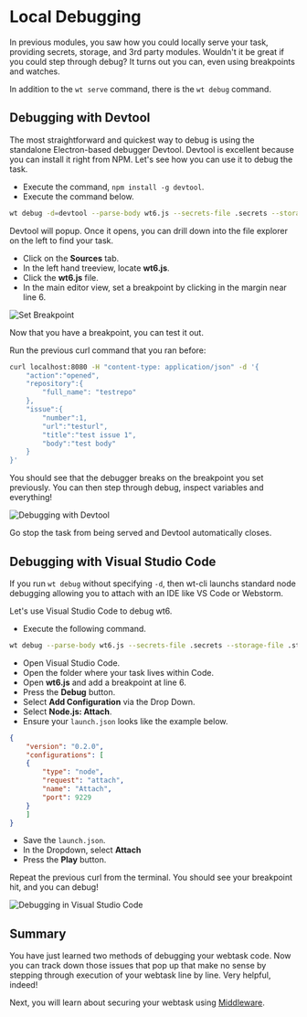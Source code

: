 # Local Debugging

In previous modules, you saw how you could locally serve your task, providing secrets, storage, and 3rd party modules. Wouldn't it be great if you could step through debug? It turns out you can, even using breakpoints and watches. 

In addition to the `wt serve` command, there is the `wt debug` command.

## Debugging with Devtool

The most straightforward and quickest way to debug is using the standalone Electron-based debugger Devtool. Devtool is excellent because you can install it right from NPM. Let's see how you can use it to debug the task. 

- Execute the command, `npm install -g devtool`.
- Execute the command below.
 
```bash
wt debug -d=devtool --parse-body wt6.js --secrets-file .secrets --storage-file .storage
```

Devtool will popup. Once it opens, you can drill down into the file explorer on the left to find your task. 

- Click on the **Sources** tab.
- In the left hand treeview, locate **wt6.js**.
- Click the **wt6.js** file.
- In the main editor view, set a breakpoint by clicking in the margin near line 6.

![Set Breakpoint](https://cloud.githubusercontent.com/assets/141124/26760129/f7145520-48c5-11e7-8e19-0928df592264.gif)

Now that you have a breakpoint, you can test it out.

Run the previous curl command that you ran before:

```bash
curl localhost:8080 -H "content-type: application/json" -d '{ 
    "action":"opened", 
    "repository":{ 
        "full_name": "testrepo" 
    }, 
    "issue":{ 
        "number":1, 
        "url":"testurl", 
        "title":"test issue 1", 
        "body":"test body" 
    } 
}'
```

You should see that the debugger breaks on the breakpoint you set previously. You can then step through debug, inspect variables and everything!

![Debugging with Devtool](https://cloud.githubusercontent.com/assets/141124/26760204/70ca74b6-48c7-11e7-8684-92a389cd6794.gif)

Go stop the task from being served and Devtool automatically closes. 

## Debugging with Visual Studio Code

If you run `wt debug` without specifying `-d`, then wt-cli launchs standard node debugging allowing you to attach with an IDE like VS Code or Webstorm.

Let's use Visual Studio Code to debug wt6.

- Execute the following command.

```bash
wt debug --parse-body wt6.js --secrets-file .secrets --storage-file .storage
```
- Open Visual Studio Code.
- Open the folder where your task lives within Code.
- Open **wt6.js** and add a breakpoint at line 6.
- Press the **Debug** button.
- Select **Add Configuration** via the Drop Down.
- Select **Node.js: Attach**.
- Ensure your `launch.json` looks like the example below.

```json
{
    "version": "0.2.0",
    "configurations": [
    {
        "type": "node",
        "request": "attach",
        "name": "Attach",
        "port": 9229
    }
    ]
}
```
- Save the `launch.json`.
- In the Dropdown, select **Attach**
- Press the **Play** button.

Repeat the previous curl from the terminal. You should see your breakpoint hit, and you can debug!

![Debugging in Visual Studio Code](https://cloud.githubusercontent.com/assets/141124/26760389/94c0d3ac-48cb-11e7-9a03-4e89241e2be1.gif)

## Summary

You have just learned two methods of debugging your webtask code. Now you can track down those issues that pop up that make no sense by stepping through execution of your webtask line by line. Very helpful, indeed!

Next, you will learn about securing your webtask using [Middleware](middleware.md).